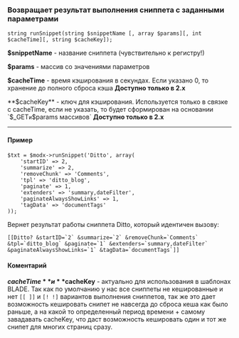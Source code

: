 ### Возвращает результат выполнения сниппета с заданными параметрами

```string runSnippet(string $snippetName [, array $params][, int $cacheTime][, string $cacheKey]);```

**$snippetName** - название сниппета (чувствительно к регистру!)

**$params** - массив со значениями параметров

**$cacheTime** - время кэширования в секундах. Если указано 0, то хранение до полного сброса кэша **Доступно только в 2.x**

**$cacheKey** - ключ для кэширования. Используется только в связке с cacheTime, если не указать, то будет сформирован на основании `$_GET` и `$params массивов` **Доступно только в 2.x**

***

#### Пример
```
$txt = $modx->runSnippet('Ditto', array(
	'startID' => 2, 
	'summarize' => 2, 
	'removeChunk' => 'Comments', 
	'tpl' => 'ditto_blog', 
	'paginate' => 1, 
	'extenders' => 'summary,dateFilter', 
	'paginateAlwaysShowLinks' => 1, 
	'tagData' => 'documentTags' 
));
```

Вернет результат работы сниппета Ditto, который идентичен вызову:

```[[Ditto? &startID=`2` &summarize=`2` &removeChunk=`Comments` &tpl=`ditto_blog` &paginate=`1` &extenders=`summary,dateFilter` &paginateAlwaysShowLinks=`1` &tagData=`documentTags`]]```

#### Коментарий
**$cacheTime** и **$cacheKey** - актуально для использования в шаблонах BLADE. Так как по умолчанию у нас все сниппеты не кешированные и нет `[[ ]]` и `[! !]` вариантов выполнения сниппетов, так же это дает возможность кешировать снипет не навсегда до сброса кеша как было раньше, а на какой то определенный период времени + самому завадавать cacheKey, что даст возможность кешировать один и тот же снипет для многих страниц сразу.
